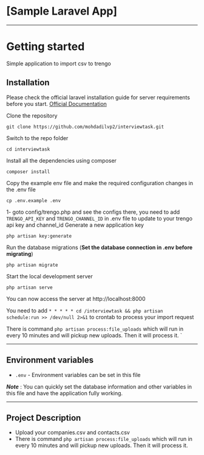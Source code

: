 # [Sample Laravel App]

----------

# Getting started
Simple application to import csv to trengo
## Installation

Please check the official laravel installation guide for server requirements before you start. [Official Documentation](https://laravel.com/docs/9.x/installation)



Clone the repository

    git clone https://github.com/mohdadilvp2/interviewtask.git

Switch to the repo folder

    cd interviewtask

Install all the dependencies using composer

    composer install

Copy the example env file and make the required configuration changes in the .env file

    cp .env.example .env
1- goto config/trengo.php and see the configs there, you need to add `TRENGO_API_KEY` and `TRENGO_CHANNEL_ID` in .env file to update to your trengo api key and channel_id
Generate a new application key

    php artisan key:generate

Run the database migrations (**Set the database connection in .env before migrating**)

    php artisan migrate

Start the local development server

    php artisan serve

You can now access the server at http://localhost:8000

You need to add 
        `* * * * * cd /interviewtask && php artisan schedule:run >> /dev/null 2>&1`
to crontab to process your import request

There is command `php artisan process:file_uploads` which will run in every 10 minutes and will pickup new uploads. Then it will process it.
`


----------


## Environment variables

- `.env` - Environment variables can be set in this file

***Note*** : You can quickly set the database information and other variables in this file and have the application fully working.

----------
## Project Description

- Upload your companies.csv and contacts.csv 
- There is command `php artisan process:file_uploads` which will run in every 10 minutes and will pickup new uploads. Then it will process it.
